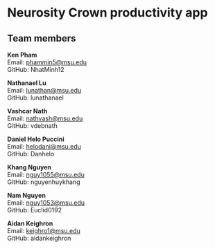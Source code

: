 # Neurosity Crown productivity app
## Team members
**Ken Pham**
<br />
Email: phammin5@msu.edu
<br />
GitHub: NhatMinh12

**Nathanael Lu**
<br />
Email: lunathan@msu.edu
<br />
GitHub: lunathanael

**Vashcar Nath**
<br />
Email: nathvash@msu.edu
<br />
GitHub: vdebnath

**Daniel Helo Puccini**
<br />
Email: helodani@msu.edu
<br />
GitHub: Danhelo

**Khang Nguyen**
<br />
Email: nguy1055@msu.edu
<br />
GitHub: nguyenhuykhang

**Nam Nguyen**
<br />
Email: nguy1053@msu.edu
<br />
GitHub: Euclid0192

**Aidan Keighron**
<br />
Email: keighro1@msu.edu
<br />
GitHub: aidankeighron
